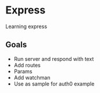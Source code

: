# Express

Learning express

## Goals

- Run server and respond with text
- Add routes
- Params
- Add watchman
- Use as sample for auth0 example


